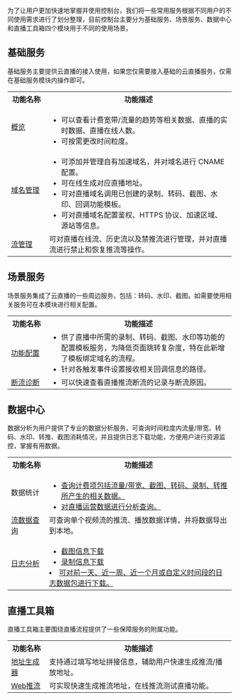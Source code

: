
为了让用户更加快速地掌握并使用控制台，我们将一些常用服务根据不同用户的不同使用需求进行了划分整理，目前控制台主要分为基础服务、场景服务、数据中心和直播工具箱四个模块用于不同的使用场景。

## 基础服务
基础服务主要提供云直播的接入使用，如果您仅需要接入基础的云直播服务，仅需在基础服务模块内操作即可。


<table>
<tr><th width="17%">功能名称</th>
<th>功能描述</th>
</tr>
<tr>
<td ><a href = "https://github.com/zhoudshu/documents/blob/main/cn/cloudlive/console_overview.md">概览</a></td>
<td><ul style = "margin-bottom: 0px;"><li>可以查看计费宽带/流量的趋势等相关数据、直播的实时数据、直播在线人数。</li>
<li>可按需更改时间粒度。</li></ul></td>
</tr><tr>
<td><a href = "https://github.com/zhoudshu/documents/blob/main/cn/cloudlive/console_domainmgr.md">域名管理</a></td>
<td><ul style = "margin-bottom: 0px;"><li>可添加并管理自有加速域名，并对域名进行 CNAME 配置。</li>
<li>可在线生成对应直播地址。</li>
<li>可对直播域名调用已创建的录制、转码、截图、水印、回调功能模板。</li>
<li>可对直播域名配置鉴权、HTTPS 协议、加速区域、源站等信息。</li></ul></td>
</tr><tr>
<td><a href = "https://github.com/zhoudshu/documents/blob/main/cn/cloudlive/console_streammgr.md">流管理</a></td>
<td>可对直播在线流、历史流以及禁推流进行管理，并对直播流进行禁止和恢复推流等操作。</td>
</tr></tr>
</table>

## 场景服务
场景服务集成了云直播的一些周边服务，包括：转码、水印、截图。如需要使用相关服务可在本模块进行相关配置。


<table>
<tr><th width="17%">功能名称</th><th>功能描述</th></tr>
<tr>
<td ><a href = "https://github.com/zhoudshu/documents/blob/main/cn/cloudlive/console_template.md">功能配置</a></td>
<td><ul style= "margin: 0"><li>供了直播中所需的录制、转码、截图、水印等功能的配置模板服务，为降低页面跳转复杂度，特在此新增了模板绑定域名的流程。</li>
<li>针对各触发事件设置接收相关回调信息的路径。</li></ul></td>
</tr><tr>
<td><a href = "https://github.com/zhoudshu/documents/blob/main/cn/cloudlive/console_tools_streamevent.md">断流诊断</a></td>
<td><ul style= "margin: 0"><li>可以快速查看直播推流断流的记录与断流原因。</li></ul></td>
</tr></tr>
</table>


## 数据中心
数据分析为用户提供了专业的数据分析服务，可查询时间粒度内流量/带宽、转码、水印、转推、截图消耗情况，并且提供日志下载功能，方便用户进行资源监控，掌握有用数据。

<table>
<tr><th width="17%">功能名称</th><th>功能描述</th>
</tr><tr>
<td >数据统计</a></td>
<td><ul style = "margin-bottom: 0px;">
<li><a href = "https://github.com/zhoudshu/documents/blob/main/cn/cloudlive/console_analysis_increment.md" >查询计费项包括流量/带宽、截图、转码、录制、转推所产生的相关数据。</li>
<li><a href = "https://github.com/zhoudshu/documents/blob/main/cn/cloudlive/console_analysis_opt.md" >对直播运营数据进行分析查询。</li></ul></td>
</tr><tr>
<td><a href = "https://github.com/zhoudshu/documents/blob/main/cn/cloudlive/console_analysis_streamquery.md">流数据查询</a></td>
<td>可查询单个视频流的推流、播放数据详情，并将数据导出到本地。</td>
</tr><tr>
<td><a href = "https://github.com/zhoudshu/documents/blob/main/cn/cloudlive/console_logdownload.md">日志分析</a></td>
<td>
<ul style = "margin-bottom: 0px;">
<li><a href = "https://github.com/zhoudshu/documents/blob/main/cn/cloudlive/console_mediainfo_picture.md">截图信息下载</li>
<li><a href = "https://github.com/zhoudshu/documents/blob/main/cn/cloudlive/console_mediainfo_record.md">录制信息下载</li></ul>
<li>可对前一天、近一周、近一个月或自定义时间段的日志数据包进行下载。</li></td>
</tr>
</tr>
</table>


## 直播工具箱
直播工具箱主要围绕直播流程提供了一些保障服务的附属功能。

<table>
<tr><th width="17%">功能名称</th><th>功能描述</th>
</tr><tr>
<td ><a href = "https://github.com/zhoudshu/documents/blob/main/cn/cloudlive/console_tools_producer.md">地址生成器</a></td>
<td>支持通过填写地址拼接信息，辅助用户快速生成推流/播放地址。</td>
</tr><tr>
<td><a href = "https://github.com/zhoudshu/documents/blob/main/cn/cloudlive/console_tools_webpush.md">Web推流</a></td>
<td>可实现快速生成推流地址，在线推流测试直播功能。</td>
</tr></tr>
</table>

